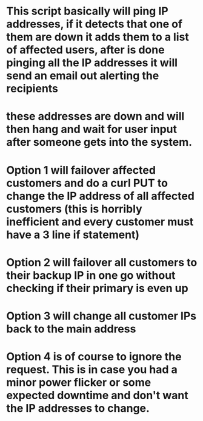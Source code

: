 # This script basically will ping IP addresses, if it detects that one of them are down it adds them to a list of affected users, after is done pinging all the IP addresses it will send an email out alerting the recipients
# these addresses are down and will then hang and wait for user input after someone gets into the system.

# Option 1 will failover affected customers and do a curl PUT to change the IP address of all affected customers (this is horribly inefficient and every customer must have a 3 line if statement)

# Option 2 will failover all customers to their backup IP in one go without checking if their primary is even up

# Option 3 will change all customer IPs back to the main address

# Option 4 is of course to ignore the request. This is in case you had a minor power flicker or some expected downtime and don't want the IP addresses to change.
